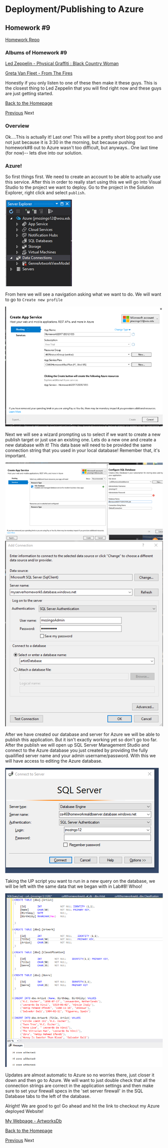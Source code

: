 # Deployment/Publishing to Azure

## Homework #9
[Homework Repo](https://github.com/sonicScape211/sonicScape211.github.io/tree/master/460hw/hw6)

### Albums of Homework #9
[Led Zeppelin - Physical Graffiti : Black Country Woman](https://www.youtube.com/watch?v=pYcQeAnUmNA)

[Greta Van Fleet - From The Fires](https://www.youtube.com/watch?v=NMLrVKZXdvE)

Honestly if you only listen to one of these then make it these guys. This is the closest thing to Led Zeppelin that you will find right now and these guys are just getting started. 

[Back to the Homepage](../../)

  [Previous](../hw8)
  Next

### Overview
   Ok....This is actually it! Last one! This will be a pretty short blog post too and not just because it is 3:30 in the morning, but because pushing homework#8 out to Azure wasn't too difficult, but anyways.. One last time (for now)-- lets dive into our solution.
   
### Azure!
   
   So first things first. We need to create an account to be able to actually use this service. After this in order to really start using this we will go into Visual Studio to the project we want to deploy. Go to the project in the Solution Explorer, right click and select ```publish```. 
   
![](ScreenShots/serverExplorer.PNG)
   
   From here we will see a navigation asking what we want to do. We will want to go to ```Create new profile```
   
![](ScreenShots/new-publish.PNG)

   Next we will see a wizard prompting us to select if we want to create a new publish target or just use an existing one. Lets do a new one and create a new database with it! This data base will need to be provided the same connection string that you used in your local database! Remember that, it's important. 
   
![](ScreenShots/Creating-new-database.PNG)
![](ScreenShots/AddConnectionToDB.PNG)
   
   After we have created our database and server for Azure we will be able to publish this application. But it isn't exactly working yet so don't go too far. After the publish we will open up SQL Server Management Studio and connect to the Azure database you just created by providing the fully quailified server name and your admin username/password. With this we will have access to editing the Azure database. 
   
   ![](ScreenShots/Connect-smss.PNG)
   
   Taking the UP script you want to run in a new query on the database, we will be left with the same data that we began with in Lab#8! Whoo! 
   
   ![](ScreenShots/UP.PNG)
   
   Updates are almost automatic to Azure so no worries there, just closer it down and then go to Azure. We will want to just double check that all the connection strings are correct in the application settings and then make sure to set your firewall specs in the 'set server firewall' in the SQL Database tabs to the left of the database.
   
   Alright! We are good to go! Go ahead and hit the link to checkout my Azure deployed Website!
   
  [My Webpage - ArtworksDb](http://cs460homeworkreal.azurewebsites.net/)

  [Back to the Homepage](../../)

  [Previous](../hw8)
  Next

